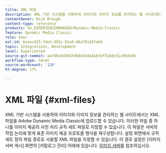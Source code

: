 ```yaml
---
title: XML 파일
description: XML 기반 시스템을 사용하여 이미지와 이미지 정보를 관리하는 웹 사이트에서는 XML 파일을 Adobe Dynamic Media Classic에 업로드할 수 있습니다. XML 파일에 대해 자세히 알아봅니다.
contentOwner: Rick Brough
content-type: reference
products: SG_EXPERIENCEMANAGER/Dynamic-Media-Classic
feature: Dynamic Media Classic
role: User
exl-id: 6eaecd25-7de3-492c-81e0-86a78145feb0
topic: Integrations, Development
level: Experienced
source-git-commit: ae7d0c6d3047d68ed3da4187ef516dc51c95de30
workflow-type: tm+mt
source-wordcount: '120'
ht-degree: 17%

---
```


# XML 파일 {#xml-files}

XML 기반 시스템을 사용하여 이미지와 이미지 정보를 관리하는 웹 사이트에서는 XML 파일을 Adobe Dynamic Media Classic에 업로드할 수 있습니다. 이러한 파일 중 하나를 이미지 제공의 사전 처리 규칙 세트 파일로 지정할 수 있습니다. 이 파일은 서버의 작업 논리에 맞게 표준 이미지 제공 프로토콜 형식을 재구성합니다. 설정 화면에서 규칙 세트 정의 파일 경로로 사용할 XML 파일을 지정할 수 있습니다. 이 경로 설정은 [이미지 서버 게시] 화면의 [카탈로그 관리] 아래에 있습니다. [이미지 서버](publish-setup.md#image_server)를 참조하십시오.
